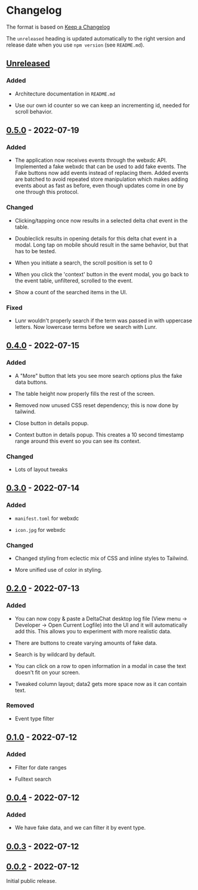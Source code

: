 # Changelog

The format is based on [Keep a Changelog](http://keepachangelog.com/en/1.0.0/)

The `unreleased` heading is updated automatically to the right version and
release date when you use `npm version` (see `README.md`).

## [Unreleased]

### Added

- Architecture documentation in `README.md`

- Use our own id counter so we can keep an incrementing id, needed for scroll
  behavior.

## [0.5.0][] - 2022-07-19

### Added

- The application now receives events through the webxdc API. Implemented a
  fake webxdc that can be used to add fake events. The Fake buttons now add
  events instead of replacing them. Added events are batched to avoid repeated
  store manipulation which makes adding events about as fast as before, even
  though updates come in one by one through this protocol.

### Changed

- Clicking/tapping once now results in a selected delta chat event in the
  table.

- Doubleclick results in opening details for this delta chat event in a modal.
  Long tap on mobile should result in the same behavior, but that has to be
  tested.

- When you initiate a search, the scroll position is set to 0

- When you click the 'context' button in the event modal, you go back to the
  event table, unfiltered, scrolled to the event.

- Show a count of the searched items in the UI.

### Fixed

- Lunr wouldn't properly search if the term was passed in with uppercase
  letters. Now lowercase terms before we search with Lunr.

## [0.4.0][] - 2022-07-15

### Added

- A "More" button that lets you see more search options plus the fake data
  buttons.

- The table height now properly fills the rest of the screen.

- Removed now unused CSS reset dependency; this is now done by tailwind.

- Close button in details popup.

- Context button in details popup. This creates a 10 second timestamp range
  around this event so you can see its context.

### Changed

- Lots of layout tweaks

## [0.3.0][] - 2022-07-14

### Added

- `manifest.toml` for webxdc

- `icon.jpg` for webxdc

### Changed

- Changed styling from eclectic mix of CSS and inline styles to Tailwind.

- More unified use of color in styling.

## [0.2.0][] - 2022-07-13

### Added

- You can now copy & paste a DeltaChat desktop log file (View menu -> Developer
  -> Open Current Logfile) into the UI and it will automatically add this. This
  allows you to experiment with more realistic data.

- There are buttons to create varying amounts of fake data.

- Search is by wildcard by default.

- You can click on a row to open information in a modal in case the text
  doesn't fit on your screen.

- Tweaked column layout; data2 gets more space now as it can contain text.

### Removed

- Event type filter

## [0.1.0][] - 2022-07-12

### Added

- Filter for date ranges

- Fulltext search

## [0.0.4][] - 2022-07-12

### Added

- We have fake data, and we can filter it by event type.

## [0.0.3][] - 2022-07-12

## [0.0.2][] - 2022-07-12

Initial public release.

[unreleased]: https://github.com/webxdc/debuglog/compare/v0.0.3...HEAD
[0.0.3]: https://github.com/webxdc/debuglog/compare/v0.0.2...v0.0.3
[0.0.2]: https://github.com/webxdc/debuglog/tree/v0.0.2
[unreleased]: https://github.com/webxdc/debuglog/compare/v0.0.4...HEAD
[0.0.4]: https://github.com/webxdc/debuglog/tree/v0.0.4
[unreleased]: https://github.com/webxdc/debuglog/compare/v0.1.0...HEAD
[0.1.0]: https://github.com/webxdc/debuglog/tree/v0.1.0
[unreleased]: https://github.com/webxdc/debuglog/compare/v0.2.0...HEAD
[0.2.0]: https://github.com/webxdc/debuglog/tree/v0.2.0
[unreleased]: https://github.com/webxdc/debuglog/compare/v0.3.0...HEAD
[0.3.0]: https://github.com/webxdc/debuglog/tree/v0.3.0
[unreleased]: https://github.com/webxdc/debuglog/compare/v0.4.0...HEAD
[0.4.0]: https://github.com/webxdc/debuglog/tree/v0.4.0
[unreleased]: https://github.com/webxdc/debuglog/compare/v0.5.0...HEAD
[0.5.0]: https://github.com/webxdc/debuglog/tree/v0.5.0
